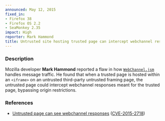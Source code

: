 ```yaml
---
announced: May 12, 2015
fixed_in:
- Firefox 38
- Firefox OS 2.2
- SeaMonkey 2.35
impact: High
reporter: Mark Hammond 
title: Untrusted site hosting trusted page can intercept webchannel responses
---
```


<h3>Description</h3>

<p>Mozilla developer <strong>Mark Hammond</strong> reported a flaw in how
<code><a
href="https://developer.mozilla.org/en-US/docs/Mozilla/JavaScript_code_modules/
WebChannel.jsm">WebChannel.jsm</a></code> handles message traffic. He found that
when a trusted page is hosted within an <code>&lt;iframe&gt;</code> on an
untrusted third-party untrusted framing page, the untrusted page could intercept webchannel responses meant for the trusted page, bypassing origin restrictions. </p>

<h3>References</h3>

<ul>
  <li><a href="https://bugzilla.mozilla.org/show_bug.cgi?id=1146724">
       Untrusted page can see webchannel responses</a>
(<a href="http://cve.mitre.org/cgi-bin/cvename.cgi?name=CVE-2015-2718"
class="ex-ref">CVE-2015-2718</a>)</li>
</ul>



